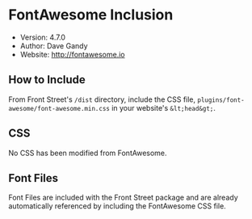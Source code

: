 # FontAwesome Inclusion

* Version: 4.7.0
* Author: Dave Gandy
* Website: http://fontawesome.io

## How to Include

From Front Street's `/dist` directory, include the CSS file, `plugins/font-awesome/font-awesome.min.css` in your website's `&lt;head&gt;`. 

## CSS

No CSS has been modified from FontAwesome.

## Font Files

Font Files are included with the Front Street package and are already automatically referenced by including the FontAwesome CSS file.
